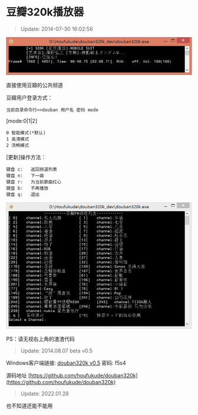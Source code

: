 # 豆瓣320k播放器

>Update: 2014-07-30 16:02:56

![douban320k](https://raw.githubusercontent.com/houfukude/douban320k/master/screenshot/douban320K_2.PNG)

直接使用豆瓣的公共频道

豆瓣用户登录方式：

	当前目录命令行>>douban 用户名 密码 mode

[mode:0|1|2]

	0 智能模式(*默认)
	1 高清模式
	2 流畅模式

[更新]操作方法：

	键盘 c:	返回频道列表
	键盘 n:	下一曲
	键盘 r:	为当前歌曲红心
	键盘 b:	不再播放
	键盘 q:	退出

![douban320k](https://raw.githubusercontent.com/houfukude/douban320k/master/screenshot/douban320K_1.PNG)

PS：请无视右上角的渣渣代码

>Update: 2014.08.07 beta v0.5

Windows客户端链接: [douban320k v0.5](http://pan.baidu.com/s/1sj7BcYD) 密码: f5s4

源码地址 [https://github.com/houfukude/douban320k](https://github.com/houfukude/douban320k)


>Update: 2022.01.28

也不知道还能不能用